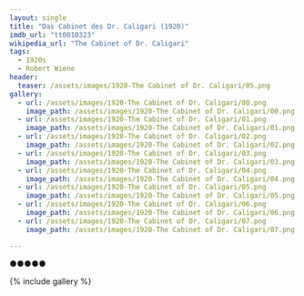 ```yaml
---
layout: single
title: "Das Cabinet des Dr. Caligari (1920)"
imdb_url: "tt0010323"
wikipedia_url: "The Cabinet of Dr. Caligari"
tags:
  - 1920s 
  - Robert Wiene
header:
  teaser: /assets/images/1920-The Cabinet of Dr. Caligari/05.png
gallery:
  - url: /assets/images/1920-The Cabinet of Dr. Caligari/00.png
    image_path: /assets/images/1920-The Cabinet of Dr. Caligari/00.png  
  - url: /assets/images/1920-The Cabinet of Dr. Caligari/01.png
    image_path: /assets/images/1920-The Cabinet of Dr. Caligari/01.png
  - url: /assets/images/1920-The Cabinet of Dr. Caligari/02.png
    image_path: /assets/images/1920-The Cabinet of Dr. Caligari/02.png
  - url: /assets/images/1920-The Cabinet of Dr. Caligari/03.png
    image_path: /assets/images/1920-The Cabinet of Dr. Caligari/03.png
  - url: /assets/images/1920-The Cabinet of Dr. Caligari/04.png
    image_path: /assets/images/1920-The Cabinet of Dr. Caligari/04.png
  - url: /assets/images/1920-The Cabinet of Dr. Caligari/05.png
    image_path: /assets/images/1920-The Cabinet of Dr. Caligari/05.png
  - url: /assets/images/1920-The Cabinet of Dr. Caligari/06.png
    image_path: /assets/images/1920-The Cabinet of Dr. Caligari/06.png
  - url: /assets/images/1920-The Cabinet of Dr. Caligari/07.png
    image_path: /assets/images/1920-The Cabinet of Dr. Caligari/07.png

---
```

●●●●●

{% include gallery %}
